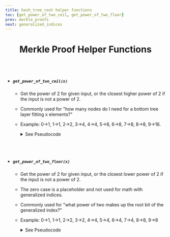```yaml
---
title: hash_tree_root helper functions
toc: [get_power_of_two_ceil, get_power_of_two_floor]
prev: merkle_proofs
next: generalized_indices
---
```


<div align='center' id='helper%20functions'>

# Merkle Proof Helper Functions

<br/>
</div>
<div align='start' id='get_power_of_two_ceil'>
<br/>

- ##### `get_power_of_two_ceil(x)`
  - Get the power of 2 for given input, or the closest higher power of 2 if the input is not a power of 2.
  - Commonly used for "how many nodes do I need for a bottom tree layer fitting x elements?"
  - Example: 0->1, 1->1, 2->2, 3->4, 4->4, 5->8, 6->8, 7->8, 8->8, 9->16.    
    <details><summary>See Pseudocode</summary><br>

    ```python
    def get_power_of_two_ceil(x: int) -> int:
        if x <= 1:
            return 1
        elif x == 2:
            return 2
        else:
            return 2 * get_power_of_two_ceil((x + 1) // 2)
    ```
    </summary>


<br/>
</div>
<div id='get_power_of_two_floor'>
<br/>

- ##### `get_power_of_two_floor(x)`  
  - Get the power of 2 for given input, or the closest lower power of 2 if the input is not a power of 2.
  - The zero case is a placeholder and not used for math with generalized indices.
  - Commonly used for "what power of two makes up the root bit of the generalized index?"
  - Example: 0->1, 1->1, 2->2, 3->2, 4->4, 5->4, 6->4, 7->4, 8->8, 9->8
    <details><summary>See Pseudocode</summary><br>

    ```python
    def get_power_of_two_floor(x: int) -> int:
        if x <= 1:
            return 1
        if x == 2:
            return x
        else:
            return 2 * get_power_of_two_floor(x // 2)
    ```
    </summary>

